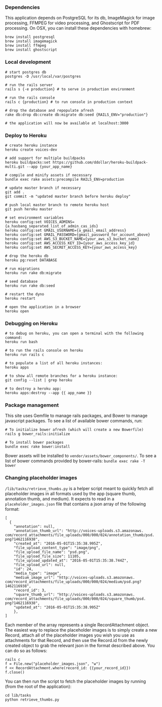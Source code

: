 ### Dependencies

This application depends on PostgreSQL for its db, ImageMagick for image processing, FFMPEG for video processing, and Ghostscript for PDF processing. On OSX, you can install these dependencies with homebrew:
<pre><code>brew install postgresql  
brew install imagemagick  
brew install ffmpeg
brew install ghostscript</code></pre>

### Local development  
  
<pre><code># start postgres db  
postgres -D /usr/local/var/postgres  
  
# run the rails server   
rails s {-e production} # to serve in production environment  
  
# run the rails console  
rails c {production} # to run console in production context

# drop the database and repopulate afresh
rake db:drop db:create db:migrate db:seed {RAILS_ENV="production"}  

# the application will now be available at localhost:3000</code></pre>

### Deploy to Heroku

<pre><code># create heroku instance  
heroku create voices-dev  
  
# add support for multiple buildpacks  
heroku buildpacks:set https://github.com/ddollar/heroku-buildpack-multi.git --app {your_app_name} 
  
# compile and minify assets if necessary
bundle exec rake assets:precompile RAILS_ENV=production

# update master branch if necessary
git add .
git commit -m "updated master branch before heroku deploy"

# push local master branch to remote heroku host  
git push heroku master  

# set environment variables  
heroku config:set VOICES_ADMINS={a_hasbang_separated_list_of_admin_cas_ids}
heroku config:set GMAIL_USERNAME={a_gmail_email_address}  
heroku config:set GMAIL_PASSWORD={gmail_password_for_account_above}
heroku config:set AWS_S3_BUCKET_NAME={your_aws_s3_bucket_name}  
heroku config:set AWS_ACCESS_KEY_ID={your_aws_access_key_id}  
heroku config:set AWS_SECRET_ACCESS_KEY={your_aws_access_key}  
  
# drop the heroku db  
heroku pg:reset DATABASE  
  
# run migrations  
heroku run rake db:migrate  

# seed database
heroku run rake db:seed
  
# restart the dyno  
heroku restart  
  
# open the application in a browser  
heroku open</code></pre>  

### Debugging on Heroku   
<pre><code># to debug on heroku, you can open a terminal with the following command:  
heroku run bash  
  
# to run the rails console on heroku  
heroku run rails c  
  
# to populate a list of all heroku instances:  
heroku apps  

# to show all remote branches for a heroku instance:  
git config --list | grep heroku  

# to destroy a heroku app:  
heroku apps:destroy --app {{ app_name }}</code></pre>  
  
### Package management
This site uses Gemfile to manage rails packages, and Bower to manage javascript packages. To see a list of available bower commands, run:  
<pre><code># To initialize bower afresh (which will create a new Bowerfile)  
rails g bower_rails:initialize  
  
# To install bower packages  
bundle exec rake bower:install</code></pre>  
  
Bower assets will be installed to `vendor/assets/bower_components/`. To see a list of bower commands provided by bower-rails: `bundle exec rake -T bower`  
  
### Changing placeholder images  
`/lib/tasks/retrieve_thumbs.py` is a helper script meant to quickly fetch all placeholder images in all formats used by the app (square thumb, annotation thumb, and medium). It expects to read in a `placeholder_images.json` file that contains a json array of the following format:  
<pre><code>[
  {
    "annotation": null,  
    "annotation_thumb_url": "http://voices-uploads.s3.amazonaws.  com/record_attachments/file_uploads/000/000/024/annotation_thumb/psd.  png?1462116938",  
    "created_at": "2016-05-01T15:35:38.995Z",  
    "file_upload_content_type": "image/png",  
    "file_upload_file_name": "psd.png",  
    "file_upload_file_size": 11105,  
    "file_upload_updated_at": "2016-05-01T15:35:38.744Z",  
    "file_upload_url": null,  
    "id": 24,  
    "media_type": "image",  
    "medium_image_url": "http://voices-uploads.s3.amazonaws.  com/record_attachments/file_uploads/000/000/024/medium/psd.png?1462116938",  
    "record_id": 3,  
    "square_thumb_url": "http://voices-uploads.s3.amazonaws.  com/record_attachments/file_uploads/000/000/024/square_thumb/psd.  png?1462116938",  
    "updated_at": "2016-05-01T15:35:38.995Z"  
    },  
]</code></pre>

Each member of the array represents a single RecordAttachment object. The easiest way to replace the placeholder images is to simply create a new Record, attach all of the placeholder images you wish you use as attachments for that Record, and then use the Record.id from the newly created object to grab the relevant json in the format described above. You can do so as follows:  
<pre><code>rails c  
f = File.new("placeholder_images.json", "w")   
f &lt;&lt; RecordAttachment.where(record_id: {{your_record_id}})  
f.close()</code></pre>

You can then run the script to fetch the placeholder images by running (from the root of the application):  
<pre><code>cd lib/tasks  
python retrieve_thumbs.py</code></pre>
